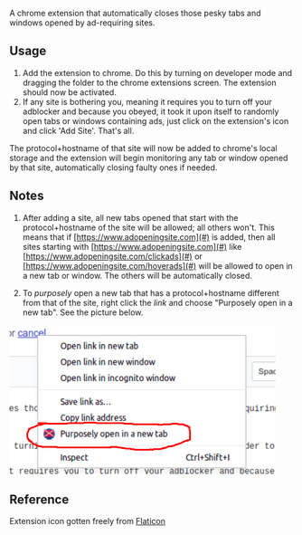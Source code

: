 
A chrome extension that automatically closes those pesky tabs and windows opened by ad-requiring sites.  

## Usage
1. Add the extension to chrome. Do this by turning on developer mode and dragging the folder to the chrome extensions screen. The extension should now be activated.
2. If any site is bothering you, meaning it requires you to turn off your adblocker and because you obeyed, it took it upon itself to randomly open tabs or windows containing ads, just click on the extension's icon and click 'Add Site'. That's all. 

The protocol+hostname of that site will now be added to chrome's local storage and the extension will begin monitoring any tab or window opened by that site, automatically closing faulty ones if needed.

## Notes
1. After adding a site, all new tabs opened that start with the protocol+hostname of the site will be allowed; all others won't. This means that if [https://www.adopeningsite.com](#) is added, then all sites starting with [https://www.adopeningsite.com](#) like [https://www.adopeningsite.com/clickads](#) or [https://www.adopeningsite.com/hoverads](#) will be allowed to open in a new tab or window. The others will be automatically closed.

2. To _purposely_ open a new tab that has a protocol+hostname different from that of the site, right click the _link_ and choose "Purposely open in a new tab". See the picture below. 

![](right_click.png)


## Reference
Extension icon gotten freely from [Flaticon](https://www.flaticon.com/)





